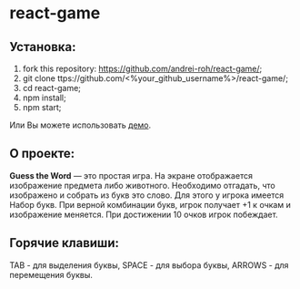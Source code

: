 # react-game

## Установка:

1. fork this repository: https://github.com/andrei-roh/react-game/;
2. git clone ttps://github.com/<%your_github_username%>/react-game/;
3. cd react-game;
4. npm install;
5. npm start;

Или Вы можете использовать [демо](https://andrei-roh-react-game.netlify.app/).

## О проекте:

**Guess the Word** — это простая игра.
На экране отображается изображение предмета либо животного. Необходимо отгадать, что изображено и собрать из букв это слово. Для этого у игрока имеется Набор букв. При верной комбинации букв, игрок получает +1 к очкам и изображение меняется. При достижении 10 очков игрок побеждает.

## Горячие клавиши:
TAB - для выделения буквы,
SPACE - для выбора буквы,
ARROWS - для перемещения буквы.
